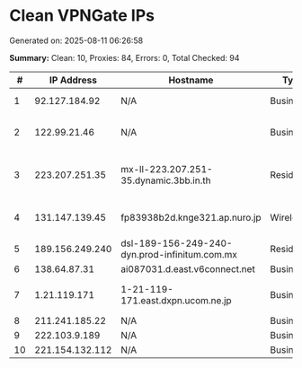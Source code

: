 # Clean VPNGate IPs
Generated on: 2025-08-11 06:26:58

**Summary:** Clean: 10, Proxies: 84, Errors: 0, Total Checked: 94

| # | IP Address | Hostname | Type | Country | Provider |
|---|------------|----------|------|---------|----------|
| 1 | 92.127.184.92 | N/A | Business | RU | PJSC Rostelecom |
| 2 | 122.99.21.46 | N/A | Business | TW | Hoshin Multimedia Center Inc. |
| 3 | 223.207.251.35 | mx-ll-223.207.251-35.dynamic.3bb.in.th | Residential | TH | Triple T Broadband Public Company Limited |
| 4 | 131.147.139.45 | fp83938b2d.knge321.ap.nuro.jp | Wireless | JP | Sony Network Communications Inc. |
| 5 | 189.156.249.240 | dsl-189-156-249-240-dyn.prod-infinitum.com.mx | Residential | MX | Uninet S.A. de C.V. |
| 6 | 138.64.87.31 | ai087031.d.east.v6connect.net | Business | JP | Asahi Net |
| 7 | 1.21.119.171 | 1-21-119-171.east.dxpn.ucom.ne.jp | Business | JP | ARTERIA Networks Corporation |
| 8 | 211.241.185.22 | N/A | Business | KR | abcle |
| 9 | 222.103.9.189 | N/A | Business | KR | Korea Telecom |
| 10 | 221.154.132.112 | N/A | Business | KR | Korea Telecom |
